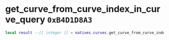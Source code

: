# get_curve_from_curve_index_in_curve_query `0xB4D1D8A3`

```lua
local result --[[ integer ]] = natives.curves.get_curve_from_curve_index_in_curve_query(_unk0 --[[ integer ]], _unk1 --[[ integer ]])
```